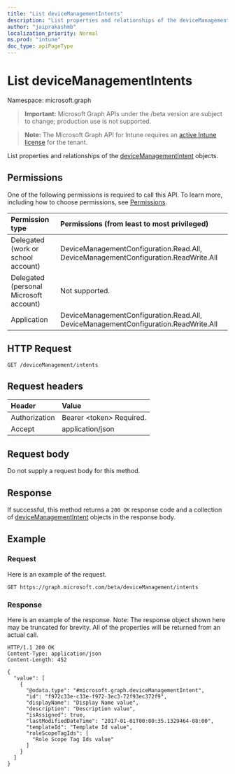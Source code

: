 ```yaml
---
title: "List deviceManagementIntents"
description: "List properties and relationships of the deviceManagementIntent objects."
author: "jaiprakashmb"
localization_priority: Normal
ms.prod: "intune"
doc_type: apiPageType
---
```


# List deviceManagementIntents

Namespace: microsoft.graph

> **Important:** Microsoft Graph APIs under the /beta version are subject to change; production use is not supported.

> **Note:** The Microsoft Graph API for Intune requires an [active Intune license](https://go.microsoft.com/fwlink/?linkid=839381) for the tenant.

List properties and relationships of the [deviceManagementIntent](../resources/intune-deviceintent-devicemanagementintent.md) objects.

## Permissions
One of the following permissions is required to call this API. To learn more, including how to choose permissions, see [Permissions](/graph/permissions-reference).

|Permission type|Permissions (from least to most privileged)|
|:---|:---|
|Delegated (work or school account)|DeviceManagementConfiguration.Read.All, DeviceManagementConfiguration.ReadWrite.All|
|Delegated (personal Microsoft account)|Not supported.|
|Application|DeviceManagementConfiguration.Read.All, DeviceManagementConfiguration.ReadWrite.All|

## HTTP Request
<!-- {
  "blockType": "ignored"
}
-->
``` http
GET /deviceManagement/intents
```

## Request headers
|Header|Value|
|:---|:---|
|Authorization|Bearer &lt;token&gt; Required.|
|Accept|application/json|

## Request body
Do not supply a request body for this method.

## Response
If successful, this method returns a `200 OK` response code and a collection of [deviceManagementIntent](../resources/intune-deviceintent-devicemanagementintent.md) objects in the response body.

## Example

### Request
Here is an example of the request.
``` http
GET https://graph.microsoft.com/beta/deviceManagement/intents
```

### Response
Here is an example of the response. Note: The response object shown here may be truncated for brevity. All of the properties will be returned from an actual call.
``` http
HTTP/1.1 200 OK
Content-Type: application/json
Content-Length: 452

{
  "value": [
    {
      "@odata.type": "#microsoft.graph.deviceManagementIntent",
      "id": "f972c33e-c33e-f972-3ec3-72f93ec372f9",
      "displayName": "Display Name value",
      "description": "Description value",
      "isAssigned": true,
      "lastModifiedDateTime": "2017-01-01T00:00:35.1329464-08:00",
      "templateId": "Template Id value",
      "roleScopeTagIds": [
        "Role Scope Tag Ids value"
      ]
    }
  ]
}
```
